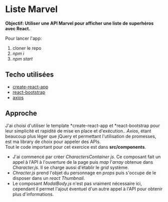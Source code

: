 # Liste Marvel

**Objectif: Utiliser une API Marvel pour afficher une liste de superhéros avec React.**

Pour lancer l'app:
1. cloner le repo
2. *npm i*
3. *npm start*

## Techo utilisées
* [create-react-app](https://github.com/facebookincubator/create-react-app)
* [react-bootstrap](https://react-bootstrap.github.io/)
* [axios](https://github.com/mzabriskie/axios)

## Approche

J'ai choisi d'utiliser le template *create-react-app et *react-bootstrap pour leur simplicité et rapidité de mise en place et d'exécution.. *Axios*, étant beaucoup plus léger que jQuery et permettant l'utilisation de promesses, est ma library de choix pour appeler des APIs.  
Tout le code important pour cet exercice est dans **src/components**.  
* J'ai commencé par créer *CharactersContainer js*. Ce composant fait un appel à l'API à l'ouverture de la page puis *map* l'*array* obtenue dans *Character.js*. Il se charge aussi d'établir le *grid* système.
* *Chracter.js* prend l'objet du personnage en *props* puis s'occupe de le disposer dans un *react Thumbnail*.
* Le composant *ModalBody.js* n'est pas vraiment nécessaire ici, cependant il permet l'ajout éventuel d'un autre appel à l'API pour obtenir plus d'informations.

